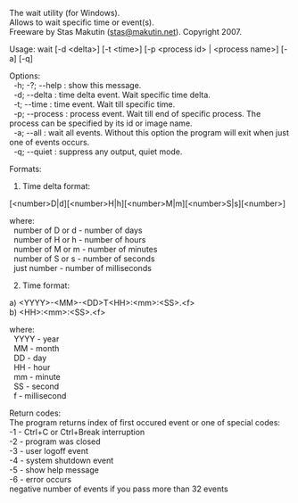 The wait utility (for Windows).  
Allows to wait specific time or event(s).  
Freeware by Stas Makutin (stas@makutin.net). Copyright 2007.  
  
Usage: wait [-d \<delta\>] [-t \<time\>] [-p \<process id\> | \<process name\>] [-a] [-q]  
  
Options:  
&nbsp;&nbsp;-h; -?; --help  : show this message.  
&nbsp;&nbsp;-d; --delta     : time delta event. Wait specific time delta.  
&nbsp;&nbsp;-t; --time      : time event. Wait till specific time.  
&nbsp;&nbsp;-p; --process   : process event. Wait till end of specific process. The process can be specified by its id or image name.  
&nbsp;&nbsp;-a; --all       : wait all events. Without this option the program will exit when just one of events occurs.  
&nbsp;&nbsp;-q; --quiet     : suppress any output, quiet mode.  
  
Formats:  
1. Time delta format:  
  
[\<number\>D|d][\<number\>H|h][\<number\>M|m][\<number\>S|s][\<number\>]
  
where:  
&nbsp;&nbsp;number of D or d - number of days  
&nbsp;&nbsp;number of H or h - number of hours  
&nbsp;&nbsp;number of M or m - number of minutes  
&nbsp;&nbsp;number of S or s - number of seconds  
&nbsp;&nbsp;just number      - number of milliseconds  
  
2. Time format:  
  
a) \<YYYY\>-\<MM\>-\<DD\>T\<HH\>:\<mm\>:\<SS\>.\<f\>  
b) \<HH\>:\<mm\>:\<SS\>.\<f\>  
  
where:  
&nbsp;&nbsp;YYYY - year  
&nbsp;&nbsp;MM   - month  
&nbsp;&nbsp;DD   - day  
&nbsp;&nbsp;HH   - hour  
&nbsp;&nbsp;mm   - minute  
&nbsp;&nbsp;SS   - second  
&nbsp;&nbsp;f    - millisecond  
  
Return codes:  
The program returns index of first occured event or one of special codes:  
-1 - Ctrl+C or Ctrl+Break interruption  
-2 - program was closed  
-3 - user logoff event  
-4 - system shutdown event  
-5 - show help message  
-6 - error occurs  
negative number of events if you pass more than 32 events  

